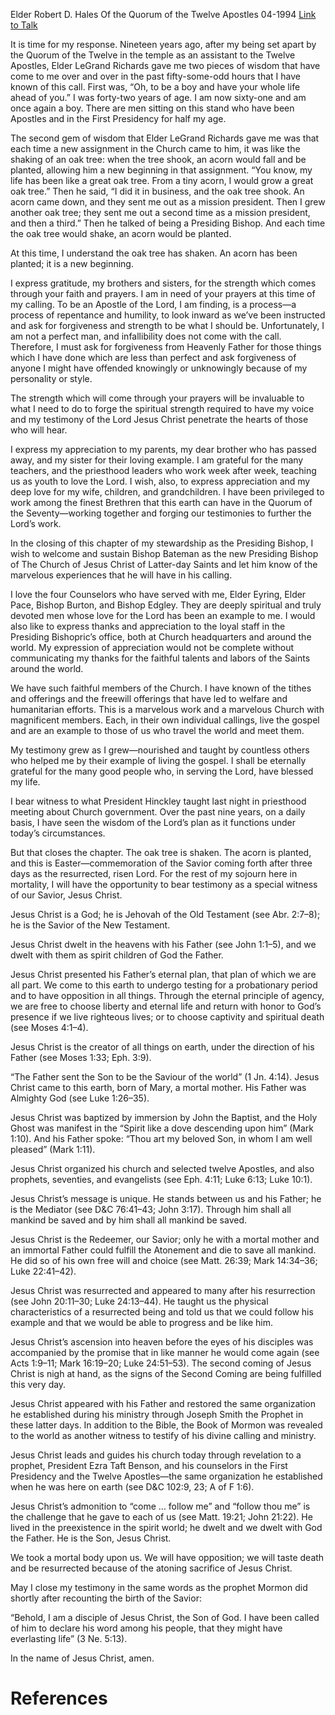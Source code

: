 Elder Robert D. Hales
Of the Quorum of the Twelve Apostles
04-1994
[Link to Talk](https://www.churchofjesuschrist.org/study/general-conference/1994/04/the-unique-message-of-jesus-christ?lang=eng)

It is time for my response. Nineteen years ago, after my being set apart by the Quorum of the Twelve in the temple as an assistant to the Twelve Apostles, Elder LeGrand Richards gave me two pieces of wisdom that have come to me over and over in the past fifty-some-odd hours that I have known of this call. First was, “Oh, to be a boy and have your whole life ahead of you.” I was forty-two years of age. I am now sixty-one and am once again a boy. There are men sitting on this stand who have been Apostles and in the First Presidency for half my age.

The second gem of wisdom that Elder LeGrand Richards gave me was that each time a new assignment in the Church came to him, it was like the shaking of an oak tree: when the tree shook, an acorn would fall and be planted, allowing him a new beginning in that assignment. “You know, my life has been like a great oak tree. From a tiny acorn, I would grow a great oak tree.” Then he said, “I did it in business, and the oak tree shook. An acorn came down, and they sent me out as a mission president. Then I grew another oak tree; they sent me out a second time as a mission president, and then a third.” Then he talked of being a Presiding Bishop. And each time the oak tree would shake, an acorn would be planted.

At this time, I understand the oak tree has shaken. An acorn has been planted; it is a new beginning.

I express gratitude, my brothers and sisters, for the strength which comes through your faith and prayers. I am in need of your prayers at this time of my calling. To be an Apostle of the Lord, I am finding, is a process—a process of repentance and humility, to look inward as we’ve been instructed and ask for forgiveness and strength to be what I should be. Unfortunately, I am not a perfect man, and infallibility does not come with the call. Therefore, I must ask for forgiveness from Heavenly Father for those things which I have done which are less than perfect and ask forgiveness of anyone I might have offended knowingly or unknowingly because of my personality or style.

The strength which will come through your prayers will be invaluable to what I need to do to forge the spiritual strength required to have my voice and my testimony of the Lord Jesus Christ penetrate the hearts of those who will hear.

I express my appreciation to my parents, my dear brother who has passed away, and my sister for their loving example. I am grateful for the many teachers, and the priesthood leaders who work week after week, teaching us as youth to love the Lord. I wish, also, to express appreciation and my deep love for my wife, children, and grandchildren. I have been privileged to work among the finest Brethren that this earth can have in the Quorum of the Seventy—working together and forging our testimonies to further the Lord’s work.

In the closing of this chapter of my stewardship as the Presiding Bishop, I wish to welcome and sustain Bishop Bateman as the new Presiding Bishop of The Church of Jesus Christ of Latter-day Saints and let him know of the marvelous experiences that he will have in his calling.

I love the four Counselors who have served with me, Elder Eyring, Elder Pace, Bishop Burton, and Bishop Edgley. They are deeply spiritual and truly devoted men whose love for the Lord has been an example to me. I would also like to express thanks and appreciation to the loyal staff in the Presiding Bishopric’s office, both at Church headquarters and around the world. My expression of appreciation would not be complete without communicating my thanks for the faithful talents and labors of the Saints around the world.

We have such faithful members of the Church. I have known of the tithes and offerings and the freewill offerings that have led to welfare and humanitarian efforts. This is a marvelous work and a marvelous Church with magnificent members. Each, in their own individual callings, live the gospel and are an example to those of us who travel the world and meet them.

My testimony grew as I grew—nourished and taught by countless others who helped me by their example of living the gospel. I shall be eternally grateful for the many good people who, in serving the Lord, have blessed my life.

I bear witness to what President Hinckley taught last night in priesthood meeting about Church government. Over the past nine years, on a daily basis, I have seen the wisdom of the Lord’s plan as it functions under today’s circumstances.

But that closes the chapter. The oak tree is shaken. The acorn is planted, and this is Easter—commemoration of the Savior coming forth after three days as the resurrected, risen Lord. For the rest of my sojourn here in mortality, I will have the opportunity to bear testimony as a special witness of our Savior, Jesus Christ.

Jesus Christ is a God; he is Jehovah of the Old Testament (see Abr. 2:7–8); he is the Savior of the New Testament.

Jesus Christ dwelt in the heavens with his Father (see John 1:1–5), and we dwelt with them as spirit children of God the Father.

Jesus Christ presented his Father’s eternal plan, that plan of which we are all part. We come to this earth to undergo testing for a probationary period and to have opposition in all things. Through the eternal principle of agency, we are free to choose liberty and eternal life and return with honor to God’s presence if we live righteous lives; or to choose captivity and spiritual death (see Moses 4:1–4).

Jesus Christ is the creator of all things on earth, under the direction of his Father (see Moses 1:33; Eph. 3:9).

“The Father sent the Son to be the Saviour of the world” (1 Jn. 4:14). Jesus Christ came to this earth, born of Mary, a mortal mother. His Father was Almighty God (see Luke 1:26–35).

Jesus Christ was baptized by immersion by John the Baptist, and the Holy Ghost was manifest in the “Spirit like a dove descending upon him” (Mark 1:10). And his Father spoke: “Thou art my beloved Son, in whom I am well pleased” (Mark 1:11).

Jesus Christ organized his church and selected twelve Apostles, and also prophets, seventies, and evangelists (see Eph. 4:11; Luke 6:13; Luke 10:1).

Jesus Christ’s message is unique. He stands between us and his Father; he is the Mediator (see D&C 76:41–43; John 3:17). Through him shall all mankind be saved and by him shall all mankind be saved.

Jesus Christ is the Redeemer, our Savior; only he with a mortal mother and an immortal Father could fulfill the Atonement and die to save all mankind. He did so of his own free will and choice (see Matt. 26:39; Mark 14:34–36; Luke 22:41–42).

Jesus Christ was resurrected and appeared to many after his resurrection (see John 20:11–30; Luke 24:13–44). He taught us the physical characteristics of a resurrected being and told us that we could follow his example and that we would be able to progress and be like him.

Jesus Christ’s ascension into heaven before the eyes of his disciples was accompanied by the promise that in like manner he would come again (see Acts 1:9–11; Mark 16:19–20; Luke 24:51–53). The second coming of Jesus Christ is nigh at hand, as the signs of the Second Coming are being fulfilled this very day.

Jesus Christ appeared with his Father and restored the same organization he established during his ministry through Joseph Smith the Prophet in these latter days. In addition to the Bible, the Book of Mormon was revealed to the world as another witness to testify of his divine calling and ministry.

Jesus Christ leads and guides his church today through revelation to a prophet, President Ezra Taft Benson, and his counselors in the First Presidency and the Twelve Apostles—the same organization he established when he was here on earth (see D&C 102:9, 23; A of F 1:6).

Jesus Christ’s admonition to “come … follow me” and “follow thou me” is the challenge that he gave to each of us (see Matt. 19:21; John 21:22). He lived in the preexistence in the spirit world; he dwelt and we dwelt with God the Father. He is the Son, Jesus Christ.

We took a mortal body upon us. We will have opposition; we will taste death and be resurrected because of the atoning sacrifice of Jesus Christ.

May I close my testimony in the same words as the prophet Mormon did shortly after recounting the birth of the Savior:

“Behold, I am a disciple of Jesus Christ, the Son of God. I have been called of him to declare his word among his people, that they might have everlasting life” (3 Ne. 5:13).

In the name of Jesus Christ, amen.

# References
